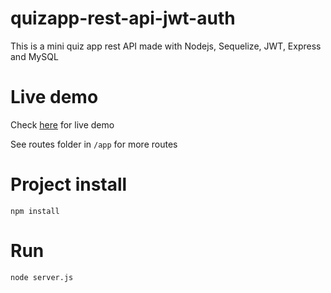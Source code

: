 # quizapp-rest-api-jwt-auth
This is a mini quiz app rest API made with Nodejs, Sequelize, JWT, Express and MySQL

# Live demo
Check [here](https://emmynem.com/quizapp-sequelize-api/) for live demo

See routes folder in ```/app``` for more routes
 
# Project install
```
npm install
```

# Run
```
node server.js
```
